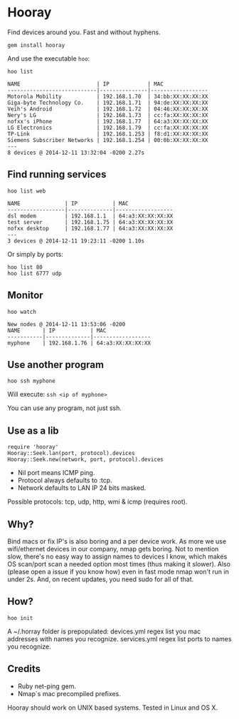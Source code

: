 Hooray
======

Find devices around you. Fast and without hyphens.

    gem install hooray


And use the executable `hoo`:


```
hoo list
```
```
NAME                        | IP            | MAC
----------------------------|---------------|------------------
Motorola Mobility           | 192.168.1.70  | 34:bb:XX:XX:XX:XX
Giga-byte Technology Co.    | 192.168.1.71  | 94:de:XX:XX:XX:XX
Veih's Android              | 192.168.1.72  | 04:46:XX:XX:XX:XX
Nery's LG                   | 192.168.1.73  | cc:fa:XX:XX:XX:XX
nofxx's iPhone              | 192.168.1.77  | 64:a3:XX:XX:XX:XX
LG Electronics              | 192.168.1.79  | cc:fa:XX:XX:XX:XX
TP-Link                     | 192.168.1.253 | f8:d1:XX:XX:XX:XX
Siemens Subscriber Networks | 192.168.1.254 | 00:0b:XX:XX:XX:XX
---
8 devices @ 2014-12-11 13:32:04 -0200 2.27s
```


## Find running services

```
hoo list web
```
```
NAME              | IP           | MAC
------------------|--------------|------------------
dsl modem         | 192.168.1.1  | 64:a3:XX:XX:XX:XX
test server       | 192.168.1.75 | 64:a3:XX:XX:XX:XX
nofxx desktop     | 192.168.1.77 | 64:a3:XX:XX:XX:XX
---
3 devices @ 2014-12-11 19:23:11 -0200 1.10s
```

Or simply by ports:


```
hoo list 80
hoo list 6777 udp
```

## Monitor

```
hoo watch
```
```
New nodes @ 2014-12-11 13:53:06 -0200
NAME       | IP           | MAC
-----------|--------------|------------------
myphone    | 192.168.1.76 | 64:a3:XX:XX:XX:XX
```


## Use another program

```
hoo ssh myphone
```

Will execute: `ssh <ip of myphone>`

You can use any program, not just ssh.


## Use as a lib

```
require 'hooray'
Hooray::Seek.lan(port, protocol).devices
Hooray::Seek.new(network, port, protocol).devices
```

* Nil port means ICMP ping.
* Protocol always defaults to :tcp.
* Network defaults to LAN IP 24 bits masked.

Possible protocols: tcp, udp, http, wmi & icmp (requires root).


## Why?

Bind macs or fix IP's is also boring and a per device work.
As more we use wifi/ethernet devices in our company, nmap gets boring.
Not to mention slow, there's no easy way to assign names to devices I know,
which makes OS scan/port scan a needed option most times (thus making it slower).
Also (please open a issue if you know how) even in fast mode nmap won't run in under 2s.
And, on recent updates, you need sudo for all of that.

## How?

```
hoo init
```

A ~/.horray folder is prepopulated:
devices.yml regex list you mac addresses with names you recognize.
services.yml regex list ports to names you recognize.


## Credits

* Ruby net-ping gem.
* Nmap`s mac precompiled prefixes.


Hooray should work on UNIX based systems.
Tested in Linux and OS X.
